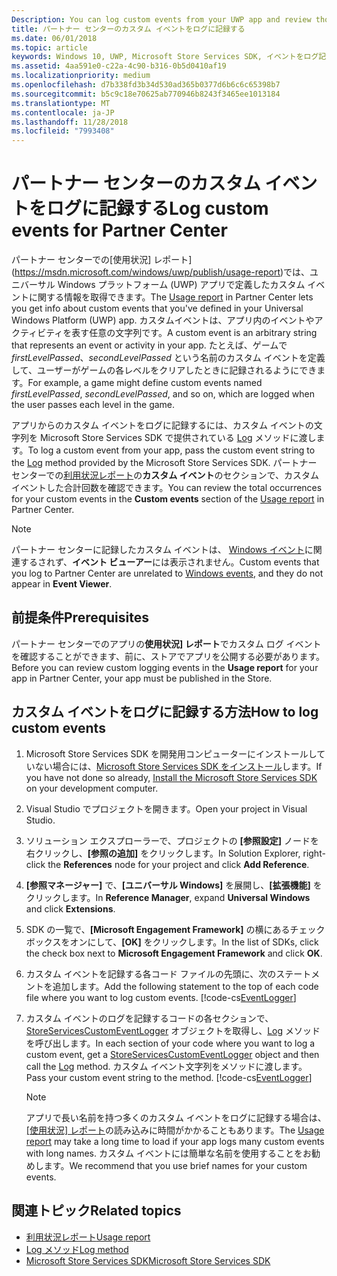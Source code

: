 ```yaml
---
Description: You can log custom events from your UWP app and review those events in the Usage report in Partner Center.
title: パートナー センターのカスタム イベントをログに記録する
ms.date: 06/01/2018
ms.topic: article
keywords: Windows 10, UWP, Microsoft Store Services SDK, イベントをログ記録
ms.assetid: 4aa591e0-c22a-4c90-b316-0b5d0410af19
ms.localizationpriority: medium
ms.openlocfilehash: d7b338fd3b34d530ad365b0377d6b6c6c65398b7
ms.sourcegitcommit: b5c9c18e70625ab770946b8243f3465ee1013184
ms.translationtype: MT
ms.contentlocale: ja-JP
ms.lasthandoff: 11/28/2018
ms.locfileid: "7993408"
---
```

# <a name="log-custom-events-for-partner-center"></a><span data-ttu-id="36465-103">パートナー センターのカスタム イベントをログに記録する</span><span class="sxs-lookup"><span data-stu-id="36465-103">Log custom events for Partner Center</span></span>

<span data-ttu-id="36465-104">パートナー センターでの[使用状況] レポート](https://msdn.microsoft.com/windows/uwp/publish/usage-report)では、ユニバーサル Windows プラットフォーム (UWP) アプリで定義したカスタム イベントに関する情報を取得できます。</span><span class="sxs-lookup"><span data-stu-id="36465-104">The [Usage report](https://msdn.microsoft.com/windows/uwp/publish/usage-report) in Partner Center lets you get info about custom events that you've defined in your Universal Windows Platform (UWP) app.</span></span> <span data-ttu-id="36465-105">カスタムイベントは、アプリ内のイベントやアクティビティを表す任意の文字列です。</span><span class="sxs-lookup"><span data-stu-id="36465-105">A custom event is an arbitrary string that represents an event or activity in your app.</span></span> <span data-ttu-id="36465-106">たとえば、ゲームで *firstLevelPassed*、*secondLevelPassed* という名前のカスタム イベントを定義して、ユーザーがゲームの各レベルをクリアしたときに記録されるようにできます。</span><span class="sxs-lookup"><span data-stu-id="36465-106">For example, a game might define custom events named *firstLevelPassed*, *secondLevelPassed*, and so on, which are logged when the user passes each level in the game.</span></span>

<span data-ttu-id="36465-107">アプリからのカスタム イベントをログに記録するには、カスタム イベントの文字列を Microsoft Store Services SDK で提供されている [Log](https://docs.microsoft.com/uwp/api/microsoft.services.store.engagement.storeservicescustomeventlogger.log) メソッドに渡します。</span><span class="sxs-lookup"><span data-stu-id="36465-107">To log a custom event from your app, pass the custom event string to the [Log](https://docs.microsoft.com/uwp/api/microsoft.services.store.engagement.storeservicescustomeventlogger.log) method provided by the Microsoft Store Services SDK.</span></span> <span data-ttu-id="36465-108">パートナー センターでの[利用状況レポート](https://msdn.microsoft.com/windows/uwp/publish/usage-report)の**カスタム イベント**のセクションで、カスタム イベントした合計回数を確認できます。</span><span class="sxs-lookup"><span data-stu-id="36465-108">You can review the total occurrences for your custom events in the **Custom events** section of the [Usage report](https://msdn.microsoft.com/windows/uwp/publish/usage-report) in Partner Center.</span></span>

> [!NOTE]
> <span data-ttu-id="36465-109">パートナー センターに記録したカスタム イベントは、 [Windows イベント](https://msdn.microsoft.com/library/windows/desktop/aa964766.aspx)に関連するされず、**イベント ビューアー**には表示されません。</span><span class="sxs-lookup"><span data-stu-id="36465-109">Custom events that you log to Partner Center are unrelated to [Windows events](https://msdn.microsoft.com/library/windows/desktop/aa964766.aspx), and they do not appear in **Event Viewer**.</span></span>

## <a name="prerequisites"></a><span data-ttu-id="36465-110">前提条件</span><span class="sxs-lookup"><span data-stu-id="36465-110">Prerequisites</span></span>

<span data-ttu-id="36465-111">パートナー センターでのアプリの**使用状況] レポート**でカスタム ログ イベントを確認することができます、前に、ストアでアプリを公開する必要があります。</span><span class="sxs-lookup"><span data-stu-id="36465-111">Before you can review custom logging events in the **Usage report** for your app in Partner Center, your app must be published in the Store.</span></span>

## <a name="how-to-log-custom-events"></a><span data-ttu-id="36465-112">カスタム イベントをログに記録する方法</span><span class="sxs-lookup"><span data-stu-id="36465-112">How to log custom events</span></span>

1. <span data-ttu-id="36465-113">Microsoft Store Services SDK を開発用コンピューターにインストールしていない場合には、[Microsoft Store Services SDK をインストール](microsoft-store-services-sdk.md#install-the-sdk)します。</span><span class="sxs-lookup"><span data-stu-id="36465-113">If you have not done so already, [Install the Microsoft Store Services SDK](microsoft-store-services-sdk.md#install-the-sdk) on your development computer.</span></span>

2. <span data-ttu-id="36465-114">Visual Studio でプロジェクトを開きます。</span><span class="sxs-lookup"><span data-stu-id="36465-114">Open your project in Visual Studio.</span></span>

3. <span data-ttu-id="36465-115">ソリューション エクスプローラーで、プロジェクトの **[参照設定]** ノードを右クリックし、**[参照の追加]** をクリックします。</span><span class="sxs-lookup"><span data-stu-id="36465-115">In Solution Explorer, right-click the **References** node for your project and click **Add Reference**.</span></span>

4. <span data-ttu-id="36465-116">**[参照マネージャー]** で、**[ユニバーサル Windows]** を展開し、**[拡張機能]** をクリックします。</span><span class="sxs-lookup"><span data-stu-id="36465-116">In **Reference Manager**, expand **Universal Windows** and click **Extensions**.</span></span>

5. <span data-ttu-id="36465-117">SDK の一覧で、**[Microsoft Engagement Framework]** の横にあるチェック ボックスをオンにして、**[OK]** をクリックします。</span><span class="sxs-lookup"><span data-stu-id="36465-117">In the list of SDKs, click the check box next to **Microsoft Engagement Framework** and click **OK**.</span></span>

6. <span data-ttu-id="36465-118">カスタム イベントを記録する各コード ファイルの先頭に、次のステートメントを追加します。</span><span class="sxs-lookup"><span data-stu-id="36465-118">Add the following statement to the top of each code file where you want to log custom events.</span></span>
    [!code-cs[EventLogger](./code/StoreSDKSamples/cs/LogEvents.cs#EngagementNamespace)]

7. <span data-ttu-id="36465-119">カスタム イベントのログを記録するコードの各セクションで、[StoreServicesCustomEventLogger](https://docs.microsoft.com/uwp/api/microsoft.services.store.engagement.storeservicescustomeventlogger.log) オブジェクトを取得し、[Log](https://docs.microsoft.com/uwp/api/microsoft.services.store.engagement.storeservicescustomeventlogger.log) メソッドを呼び出します。</span><span class="sxs-lookup"><span data-stu-id="36465-119">In each section of your code where you want to log a custom event, get a [StoreServicesCustomEventLogger](https://docs.microsoft.com/uwp/api/microsoft.services.store.engagement.storeservicescustomeventlogger.log) object and then call the [Log](https://docs.microsoft.com/uwp/api/microsoft.services.store.engagement.storeservicescustomeventlogger.log) method.</span></span> <span data-ttu-id="36465-120">カスタム イベント文字列をメソッドに渡します。</span><span class="sxs-lookup"><span data-stu-id="36465-120">Pass your custom event string to the method.</span></span>
    [!code-cs[EventLogger](./code/StoreSDKSamples/cs/LogEvents.cs#Log)]

    > [!NOTE]
    > <span data-ttu-id="36465-121">アプリで長い名前を持つ多くのカスタム イベントをログに記録する場合は、[[使用状況] レポート](https://msdn.microsoft.com/windows/uwp/publish/usage-report)の読み込みに時間がかかることもあります。</span><span class="sxs-lookup"><span data-stu-id="36465-121">The [Usage report](https://msdn.microsoft.com/windows/uwp/publish/usage-report) may take a long time to load if your app logs many custom events with long names.</span></span> <span data-ttu-id="36465-122">カスタム イベントには簡単な名前を使用することをお勧めします。</span><span class="sxs-lookup"><span data-stu-id="36465-122">We recommend that you use brief names for your custom events.</span></span> 

## <a name="related-topics"></a><span data-ttu-id="36465-123">関連トピック</span><span class="sxs-lookup"><span data-stu-id="36465-123">Related topics</span></span>

* [<span data-ttu-id="36465-124">利用状況レポート</span><span class="sxs-lookup"><span data-stu-id="36465-124">Usage report</span></span>](https://msdn.microsoft.com/windows/uwp/publish/usage-report)
* [<span data-ttu-id="36465-125">Log メソッド</span><span class="sxs-lookup"><span data-stu-id="36465-125">Log method</span></span>](https://docs.microsoft.com/uwp/api/microsoft.services.store.engagement.storeservicescustomeventlogger.log)
* [<span data-ttu-id="36465-126">Microsoft Store Services SDK</span><span class="sxs-lookup"><span data-stu-id="36465-126">Microsoft Store Services SDK</span></span>](https://msdn.microsoft.com/windows/uwp/monetize/microsoft-store-services-sdk)
